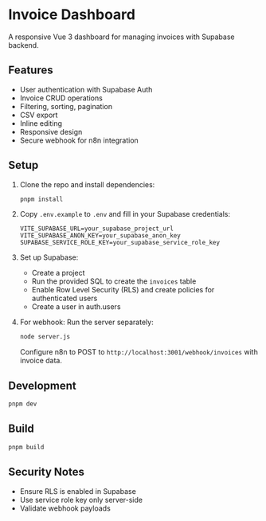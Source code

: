 # Invoice Dashboard

A responsive Vue 3 dashboard for managing invoices with Supabase backend.

## Features

- User authentication with Supabase Auth
- Invoice CRUD operations
- Filtering, sorting, pagination
- CSV export
- Inline editing
- Responsive design
- Secure webhook for n8n integration

## Setup

1. Clone the repo and install dependencies:

   ```sh
   pnpm install
   ```

2. Copy `.env.example` to `.env` and fill in your Supabase credentials:

   ```
   VITE_SUPABASE_URL=your_supabase_project_url
   VITE_SUPABASE_ANON_KEY=your_supabase_anon_key
   SUPABASE_SERVICE_ROLE_KEY=your_supabase_service_role_key
   ```

3. Set up Supabase:
   - Create a project
   - Run the provided SQL to create the `invoices` table
   - Enable Row Level Security (RLS) and create policies for authenticated users
   - Create a user in auth.users

4. For webhook: Run the server separately:
   ```sh
   node server.js
   ```
   Configure n8n to POST to `http://localhost:3001/webhook/invoices` with invoice data.

## Development

```sh
pnpm dev
```

## Build

```sh
pnpm build
```

## Security Notes

- Ensure RLS is enabled in Supabase
- Use service role key only server-side
- Validate webhook payloads
